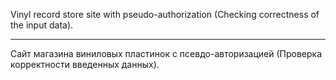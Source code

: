 Vinyl record store site with pseudo-authorization (Checking correctness of the input data).
___________________________________________________

Сайт магазина виниловых пластинок с псевдо-авторизацией (Проверка корректности введенных данных).
